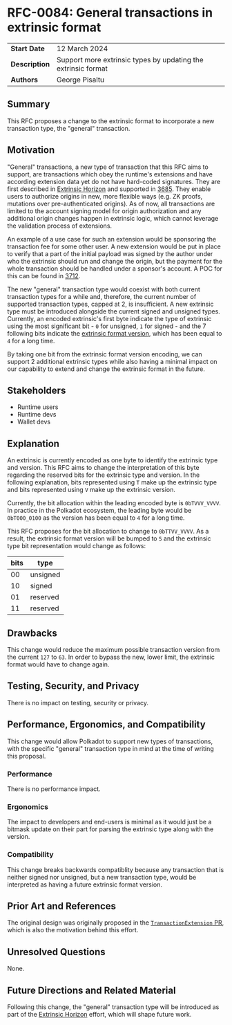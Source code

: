 # RFC-0084: General transactions in extrinsic format

|                 |                                                                                             |
| --------------- | ------------------------------------------------------------------------------------------- |
| **Start Date**  | 12 March 2024                                                                               |
| **Description** | Support more extrinsic types by updating the extrinsic format                               |
| **Authors**     | George Pisaltu                                                                              |

## Summary

This RFC proposes a change to the extrinsic format to incorporate a new transaction type, the "general" transaction.

## Motivation

"General" transactions, a new type of transaction that this RFC aims to support, are transactions which obey the runtime's extensions and have according extension data yet do not have hard-coded signatures. They are first described in [Extrinsic Horizon](https://github.com/paritytech/polkadot-sdk/issues/2415) and supported in [3685](https://github.com/paritytech/polkadot-sdk/pull/3685). They enable users to authorize origins in new, more flexible ways (e.g. ZK proofs, mutations over pre-authenticated origins). As of now, all transactions are limited to the account signing model for origin authorization and any additional origin changes happen in extrinsic logic, which cannot leverage the validation process of extensions.

An example of a use case for such an extension would be sponsoring the transaction fee for some other user. A new extension would be put in place to verify that a part of the initial payload was signed by the author under who the extrinsic should run and change the origin, but the payment for the whole transaction should be handled under a sponsor's account. A POC for this can be found in [3712](https://github.com/paritytech/polkadot-sdk/pull/3712).

The new "general" transaction type would coexist with both current transaction types for a while and, therefore, the current number of supported transaction types, capped at 2, is insufficient. A new extrinsic type must be introduced alongside the current signed and unsigned types. Currently, an encoded extrinsic's first byte indicate the type of extrinsic using the most significant bit - `0` for unsigned, `1` for signed - and the 7 following bits indicate the [extrinsic format version](https://spec.polkadot.network/id-extrinsics#id-extrinsics-body), which has been equal to `4` for a long time.

By taking one bit from the extrinsic format version encoding, we can support 2 additional extrinsic types while also having a minimal impact on our capability to extend and change the extrinsic format in the future.

## Stakeholders

- Runtime users
- Runtime devs
- Wallet devs

## Explanation

An extrinsic is currently encoded as one byte to identify the extrinsic type and version. This RFC aims to change the interpretation of this byte regarding the reserved bits for the extrinsic type and version. In the following explanation, bits represented using `T` make up the extrinsic type and bits represented using `V` make up the extrinsic version.

Currently, the bit allocation within the leading encoded byte is `0bTVVV_VVVV`. In practice in the Polkadot ecosystem, the leading byte would be `0bT000_0100` as the version has been equal to `4` for a long time.

This RFC proposes for the bit allocation to change to `0bTTVV_VVVV`. As a result, the extrinsic format version will be bumped to `5` and the extrinsic type bit representation would change as follows:

| bits  | type      |
|-------|-----------|
| 00    | unsigned  |
| 10    | signed    |
| 01 	| reserved  |
| 11 	| reserved  |

## Drawbacks

This change would reduce the maximum possible transaction version from the current `127` to `63`. In order to bypass the new, lower limit, the extrinsic format would have to change again.

## Testing, Security, and Privacy

There is no impact on testing, security or privacy.

## Performance, Ergonomics, and Compatibility

This change would allow Polkadot to support new types of transactions, with the specific "general" transaction type in mind at the time of writing this proposal.

### Performance

There is no performance impact.

### Ergonomics

The impact to developers and end-users is minimal as it would just be a bitmask update on their part for parsing the extrinsic type along with the version.

### Compatibility

This change breaks backwards compatiblity because any transaction that is neither signed nor unsigned, but a new transaction type, would be interpreted as having a future extrinsic format version.

## Prior Art and References

The original design was originally proposed in the [`TransactionExtension` PR](https://github.com/paritytech/polkadot-sdk/pull/2280), which is also the motivation behind this effort.

## Unresolved Questions

None.

## Future Directions and Related Material

Following this change, the "general" transaction type will be introduced as part of the [Extrinsic Horizon](https://github.com/paritytech/polkadot-sdk/issues/2415) effort, which will shape future work.
